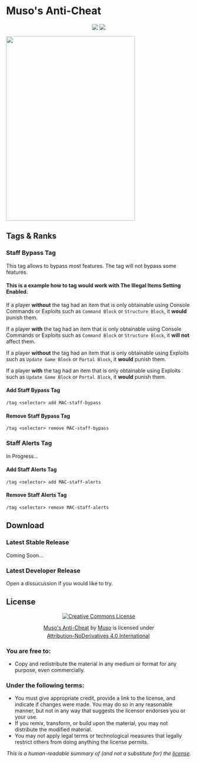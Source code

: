 # Muso's Anti-Cheat

<p align="center"><span class="summary"><a href="https://discord.gg/Ch8sqUMBJe" class="fulltext"><img src="https://badgen.net/badge/icon/discord/purple/?icon=discord&label"></a> <a href="https://github.com/MUSO786/Muso-Anti-Cheat" class="fulltext"><img src="https://badgen.net/badge/icon/github/green/?icon=github&label"></a></p>

<image src="https://discord.com/widget?id=932249791101030430&theme=dark" width="350" height="500" allowtransparency="true" frameborder="0" sandbox="allow-popups allow-popups-to-escape-sandbox allow-same-origin allow-scripts">

## Tags & Ranks
### Staff Bypass Tag
This tag allows to bypass most features. The tag will not bypass some features.

#### This is a example how to tag would work with The Illegal Items Setting Enabled.

If a player **without** the tag had an item that is only obtainable using Console Commands or Exploits such as `Command Block` or `Structure Block`, it **would** punish them.

If a player **with** the tag had an item that is only obtainable using Console Commands or Exploits such as `Command Block` or `Structure Block`, it **will not** affect them.

If a player **without** the tag had an item that is only obtainable using Exploits such as `Update Game Block` or `Portal Block`, it **would** punish them.

If a player **with** the tag had an item that is only obtainable using Exploits such as `Update Game Block` or `Portal Block`, it **would** punish them.
#### Add Staff Bypass Tag
    /tag <selector> add MAC-staff-bypass
#### Remove Staff Bypass Tag
    /tag <selector> remove MAC-staff-bypass

### Staff Alerts Tag
In Progress...
#### Add Staff Alerts Tag
    /tag <selector> add MAC-staff-alerts
#### Remove Staff Alerts Tag
    /tag <selector> remove MAC-staff-alerts

## Download
### Latest Stable Release
Coming Soon...
### Latest Developer Release
Open a dissucussion if you would like to try.

## License 

<p align="center"><a rel="license" href="http://creativecommons.org/licenses/by-nd/4.0/"><img alt="Creative Commons License" style="border-width:0" src="https://i.creativecommons.org/l/by-nd/4.0/88x31.png" /></p>

<p align = "center" xmlns:cc="http://creativecommons.org/ns#" xmlns:dct="http://purl.org/dc/terms/"><a property="dct:title" rel="cc:attributionURL" href="https://github.com/MUSO786/Muso-Anti-Cheat">Muso's Anti-Cheat</a> by <a rel="cc:attributionURL dct:creator" property="cc:attributionName" href="https://github.com/MUSO786">Muso</a> is licensed under <a href="http://creativecommons.org/licenses/by-nd/4.0/?ref=chooser-v1" target="_blank" rel="license noopener noreferrer" style="display:inline-block;">Attribution-NoDerivatives 4.0 International<img style="height:22px!important;margin-left:3px;vertical-align:text-bottom;"></a></p>

### You are free to:
- Copy and redistribute the material in any medium or format for any purpose, even commercially.

### Under the following terms:
- You must give appropriate credit, provide a link to the license, and indicate if changes were made. You may do so in any reasonable manner, but not in any way that suggests the licensor endorses you or your use.
- If you remix, transform, or build upon the material, you may not distribute the modified material.
- You may not apply legal terms or technological measures that legally restrict others from doing anything the license permits.

*<p align="center"><span class="summary">
This is a human-readable summary of (and not a substitute for) the <a href="https://creativecommons.org/licenses/by-nd/4.0/legalcode" class="fulltext">license</a>.
</span></p>*
